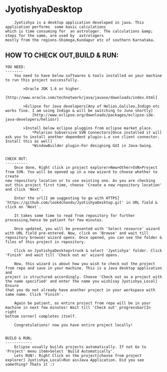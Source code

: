 JyotishyaDesktop
================

		Jyotishya is a desktop application developed in java. This application performs  some basic calculations 
	which is time consuming for  an astrologer. The calculations &amp; steps for the same, are used by  astrologers
	mostly from the regions-Shimoga,Kundapur etc of southern Karnataka.
	
 
 HOW TO CHECK OUT,BUILD & RUN:
 -----------------------------
 
	YOU NEED:
	--------
		You need to have below softwares & tools installed on your machine to run this project successfully.
		
			>Oracle JDK 1.6 or higher.
				[http://www.oracle.com/technetwork/java/javase/downloads/index.html]
			
			>Eclipse for Java developers[Any of Helios,Galileo,Indigo etc works fine. I am using Indigo & will be switching to Juno shortly]
				[http://www.eclipse.org/downloads/packages/eclipse-ide-java-developers/heliosr]
				
			>Install below eclipse pluggins from eclipse market place.	
				*Polarion Subversive SVN Connectors[Once installed it will ask you to install another dependent plugin-i.e svn client connector. Install this as well]
				*WindowBuilder plugin-For designing GUI in Java-Swing.
				
				
	CHECK OUT:
	----------
		Once done, Right click in project explorer>New>Other>SVN>Project from SVN. You will be opened up in a new wizard to choose whether to create 
	new repository location or to use existing one. As you are checking out this project first time, choose 'Create a new repository location' and click 'Next'.
		
		Enter the url[I am suggesting to go with HTTPS] 'https://github.com/look4chandu/JyotishyaDesktop.git' in URL field & click on 'Next'.
		
		It takes some time to read from repository for further processing,hence be patient for few minutes.
		
		Once updated, you will be presented with 'Select resource' wizard with URL field pre-entered. Now, click on 'Browse' and wait till 
	repository browser wizard opens. Once opened, you can see the folder & files of this project in repository.
	
		Click on JyotishyaDesktop>trunk & select 'Jyotishya' folder. Click 'Finish' and wait till 'Check out as' wizard opens.
		
		Now, this wizard is about how you wish to check out the project from repo and save in your machine. This is a Java desktop application and 
	project is structured accordingly. Choose 'Check out as a project with the name specified' and enter the name you wish[say Jyotishya_Local] Ensure 
	that you do not already have another project in your workspace with same name. Click 'Finish'.
	
		Again be patient, as entire project from repo will be in your machine in next few minutes! Wait till 'Check out' progressbar[In right
	bottom corner] completes itself.
	
		Congratulations! now you have entire project locally!
		
		
	BUILD & RUN;
	------------
		Eclipse usually builds projects automatically. If not Go to 'Project' menu item>Select 'Build Automatically'.
		Lets RUN!: Right Click on the project[choose from project explorer] Jyotishya_Local>Run as>Java Application. Did you see something? Thats it :)		
	
		
		
		
		
		